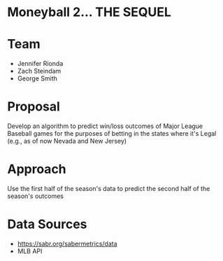 # Moneyball 2... THE SEQUEL

# Team
* Jennifer Rionda
* Zach Steindam
* George Smith

# Proposal
Develop an algorithm to predict win/loss outcomes of Major League Baseball games for the purposes of betting in the states where it's Legal (e.g., as of now Nevada and New Jersey) 

# Approach
Use the first half of the season's data to predict the second half of the season's outcomes

# Data Sources
* https://sabr.org/sabermetrics/data
* MLB API 

